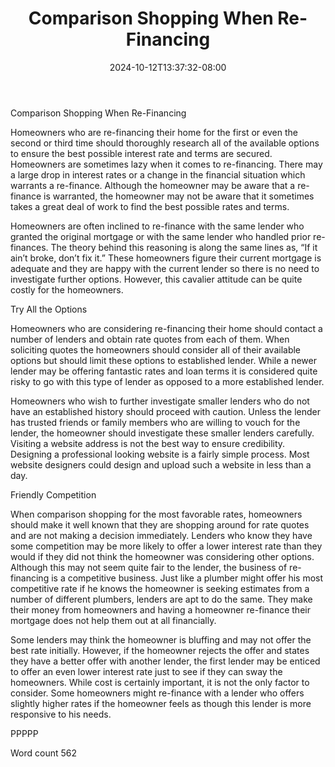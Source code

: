 ﻿---
title: "Comparison Shopping When Re-Financing"
date: 2024-10-12T13:37:32-08:00
description: "Re-Financing Tips for Web Success"
featured_image: "/images/Re-Financing.jpg"
tags: ["Re Financing"]
---

Comparison Shopping When Re-Financing

Homeowners who are re-financing their home for the first or even the second or third time should thoroughly research all of the available options to ensure the best possible interest rate and terms are secured. Homeowners are sometimes lazy when it comes to re-financing. There may a large drop in interest rates or a change in the financial situation which warrants a re-finance. Although the homeowner may be aware that a re-finance is warranted, the homeowner may not be aware that it sometimes takes a great deal of work to find the best possible rates and terms. 

Homeowners are often inclined to re-finance with the same lender who granted the original mortgage or with the same lender who handled prior re-finances. The theory behind this reasoning is along the same lines as, “If it ain’t broke, don’t fix it.” These homeowners figure their current mortgage is adequate and they are happy with the current lender so there is no need to investigate further options. However, this cavalier attitude can be quite costly for the homeowners. 

Try All the Options

Homeowners who are considering re-financing their home should contact a number of lenders and obtain rate quotes from each of them. When soliciting quotes the homeowners should consider all of their available options but should limit these options to established lender. While a newer lender may be offering fantastic rates and loan terms it is considered quite risky to go with this type of lender as opposed to a more established lender. 

Homeowners who wish to further investigate smaller lenders who do not have an established history should proceed with caution. Unless the lender has trusted friends or family members who are willing to vouch for the lender, the homeowner should investigate these smaller lenders carefully. Visiting a website address is not the best way to ensure credibility. Designing a professional looking website is a fairly simple process. Most website designers could design and upload such a website in less than a day. 

Friendly Competition

When comparison shopping for the most favorable rates, homeowners should make it well known that they are shopping around for rate quotes and are not making a decision immediately. Lenders who know they have some competition may be more likely to offer a lower interest rate than they would if they did not think the homeowner was considering other options. Although this may not seem quite fair to the lender, the business of re-financing is a competitive business. Just like a plumber might offer his most competitive rate if he knows the homeowner is seeking estimates from a number of different plumbers, lenders are apt to do the same. They make their money from homeowners and having a homeowner re-finance their mortgage does not help them out at all financially. 

Some lenders may think the homeowner is bluffing and may not offer the best rate initially. However, if the homeowner rejects the offer and states they have a better offer with another lender, the first lender may be enticed to offer an even lower interest rate just to see if they can sway the homeowners. While cost is certainly important, it is not the only factor to consider. Some homeowners might re-finance with a lender who offers slightly higher rates if the homeowner feels as though this lender is more responsive to his needs. 

PPPPP

Word count 562




